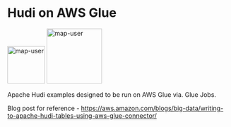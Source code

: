 # Hudi on AWS Glue

<img width="85" alt="map-user" src="https://img.shields.io/badge/views-418-green"> <img width="125" alt="map-user" src="https://img.shields.io/badge/unique visits-109-green">

Apache Hudi examples designed to be run on AWS Glue via. Glue Jobs.

Blog post for reference - https://aws.amazon.com/blogs/big-data/writing-to-apache-hudi-tables-using-aws-glue-connector/
